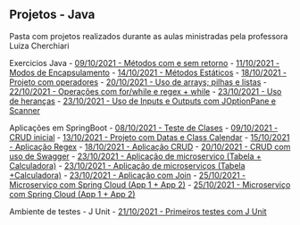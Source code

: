 ## Projetos - Java

<head> Pasta com projetos realizados durante as aulas ministradas pela professora Luiza Cherchiari</head>

<body>
<p> Exercicios Java
 - <a href="./03 - Methods">09/10/2021 - Métodos com e sem retorno</a>
 - <a href="./04 - Encapsulamento -AcessosPrivadosEPublicos">11/10/2021 - Modos de Encapsulamento</a>
 - <a href="./06 - Methods_Statics">14/10/2021 - Métodos Estáticos</a>
 - <a href="./09 - Java_operadores">18/10/2021 - Projeto com operadores</a>
 - <a href="./10 - Op_Arrays">20/10/2021 - Uso de arrays; pilhas e listas</a>
 - <a href="./12 - Operation_For">22/10/2021 - Operações com for/while e regex + while</a>
 - <a href="./13 - Sobrescrita">23/10/2021 - Uso de heranças</a>
 - <a href="./14 - InputOutput">23/10/2021 - Uso de Inputs e Outputs com JOptionPane e Scanner</a>
</p> 
 
<p> Aplicações em SpringBoot
 - <a href="./02- AppClasses">08/10/2021 - Teste de Clases</a>
 - <a href="./02 - AppCrud">09/10/2021 - CRUD inicial</a>
 - <a href="./05 - App.Spring.Datas">13/10/2021 - Projeto com Datas e Class Calendar</a>
 - <a href="./07 - Aplicacao - Regex">15/10/2021 - Aplicação Regex</a>
 - <a href="./08 - Crud">18/10/2021 - Aplicação CRUD</a>
 - <a href="./10 - crud-service">20/10/2021 - CRUD com uso de Swagger</a>
 - <a href="./15-micro_tabela">23/10/2021 - Aplicação de microserviço (Tabela + Calculadora)</a>
 - <a href="./15-micro_calculadora">23/10/2021 - Aplicação de microserviços (Tabela +Calculadora)</a>
 - <a href="./16-join">23/10/2021 - Aplicação com Join</a>
 - <a href="./17-app1-microservices">25/10/2021 - Microserviço com Spring Cloud (App 1 + App 2)</a>
 - <a href="./17-app2-microservices">25/10/2021 - Microserviço com Spring Cloud (App 1 + App 2)</a>
</p>
 

<p> Ambiente de testes - J Unit
 - <a href ="./Project_JUnit">21/10/2021 - Primeiros testes com J Unit</a>
</p>
</body>
